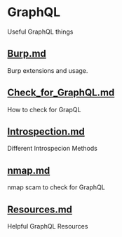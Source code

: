 # GraphQL
Useful GraphQL things
## [Burp.md](https://github.com/chxsec/GraphQL/blob/main/Burp.md)
Burp extensions and usage.
## [Check_for_GraphQL.md](https://github.com/chxsec/GraphQL/blob/main/Check_for_GraphQL)
How to check for GrapQL
## [Introspection.md](https://github.com/chxsec/GraphQL/blob/main/Introspection.md)
Different Introspecion Methods
## [nmap.md](https://github.com/chxsec/GraphQL/blob/main/nmap.md)
nmap scam to check for GraphQL
## [Resources.md](https://github.com/chxsec/GraphQL/blob/main/Resources.md)
Helpful GraphQL Resources
